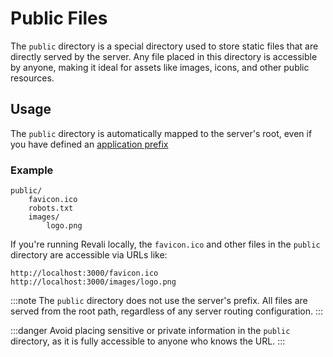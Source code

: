 # Public Files

The `public` directory is a special directory used to store static files that are directly served by the server. Any file placed in this directory is accessible by anyone, making it ideal for assets like images, icons, and other public resources.

## Usage

The `public` directory is automatically mapped to the server's root, even if you have defined an [application prefix][app-prefix]

### Example

```plaintext
public/
    favicon.ico
    robots.txt
    images/
        logo.png
```

If you're running Revali locally, the `favicon.ico` and other files in the `public` directory are accessible via URLs like:

```http
http://localhost:3000/favicon.ico
http://localhost:3000/images/logo.png
```

:::note
The `public` directory does not use the server's prefix. All files are served from the root path, regardless of any server routing configuration.
:::

:::danger
Avoid placing sensitive or private information in the `public` directory, as it is fully accessible to anyone who knows the URL.
:::

[app-prefix]: ../../../revali/app-configuration/10-create-an-app.md#
